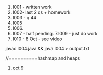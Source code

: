 1. l001 - written work 
2. l002- last 2 qs + homework 
3. l003 - q 44
4. l005 
5. l006.
6. l007 - half pending.
7.l009 - just do work 
8. l010 - 8 Oct - see video

javac l004.java && java l004 > output.txt



//==========hashmap and heaps
1. oct 9 
